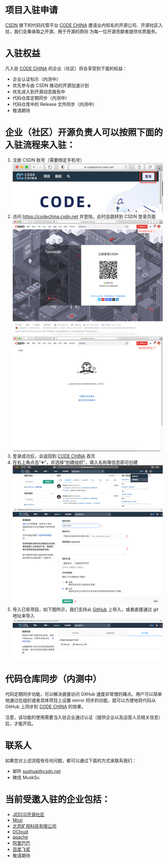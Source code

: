 # 项目入驻申请

[CSDN](https://www.csdn.net/) 旗下的代码托管平台 [CODE CHINA](https://codechina.csdn.net/) 邀请业内知名的开源公司、开源社区入驻，我们会秉承取之开源、用于开源的原则
为每一位开源贡献者提供优质服务。

# 入驻权益
凡入驻 [CODE CHINA](https://codechina.csdn.net/) 的企业（社区）将会享受到下面的权益：
* 企业认证标示（内测中）
* 优先参与由 CSDN 推动的开源加速计划
* 优先进入到开源动态报告中
* 代码仓库定期同步（内测中）
* 代码仓库中的 Release 文件同步（内测中）
* 敬请期待

# 企业（社区）开源负责人可以按照下面的入驻流程来入驻：
1. 注册 CSDN 账号（需要绑定手机号）
![](/docs/img/code-china-1.jpeg)
2. 访问 https://codechina.csdn.net 并登陆，此时会跳转到 CSDN 登录页面
![](/docs/img/code-china-2.png)
![](/docs/img/code-china-3.png)
3. 登录成功后，会返回到 [CODE CHINA](https://codechina.csdn.net/) 首页
4. 在右上角点击"➕"，并选择“创建组织”，填入名称等信息即可创建
![](/docs/img/code-china-4.png)
![](/docs/img/code-china-5.png)
5. 导入已有项目，如下图所示，我们支持从 [GitHub](https://github.com/) 上导入，或者直接通过 git 地址来导入
![](/docs/img/code-china-6.png)

# 代码仓库同步（内测中）
代码定期同步功能，可以解决直接访问 GitHub 速度非常慢的痛点。用户可以简单地通过在组织或者具体项目上设置 mirror 同步的功能，就可以方便地将代码从 GitHub 上同步到 [CODE CHINA](https://codechina.csdn.net/) 的效果。

注意，该功能的使用需要当入驻企业通过认证（提供企业以及运营人员相关信息）后，才能开启。

# 联系人
如果您对上述流程有任何问题，都可以通过下面的方式来联系我们：
* 邮件 sushuai@csdn.net
* 微信 MuskSu

# 当前受邀入驻的企业包括：
* [JEECG开源社区](https://codechina.csdn.net/jeecg)
* [Mozi](https://codechina.csdn.net/mozi)
* [北京旷视科技有限公司](https://codechina.csdn.net/megvii)
* [DCloud](https://codechina.csdn.net/dcloud/uni-app)
* [apache](https://codechina.csdn.net/apache/)
* [阿里巴巴](https://codechina.csdn.net/openanolis)
* [百度飞浆](https://codechina.csdn.net/paddlepaddle)
* 敬请期待